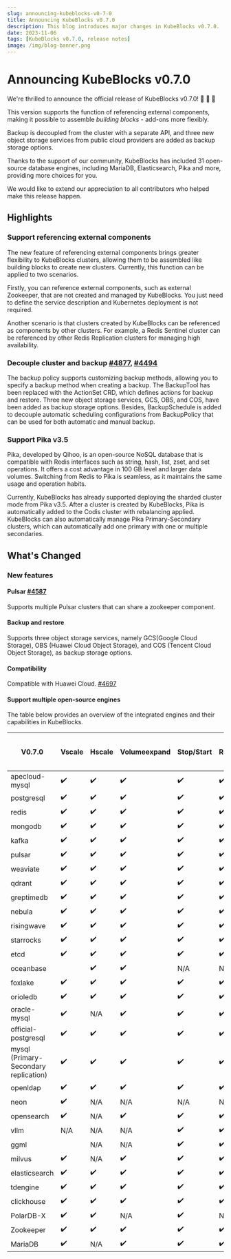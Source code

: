 ```yaml
---
slug: announcing-kubeblocks-v0-7-0
title: Announcing KubeBlocks v0.7.0
description: This blog introduces major changes in KubeBlocks v0.7.0.
date: 2023-11-06
tags: [KubeBlocks v0.7.0, release notes]
image: /img/blog-banner.png
---
```


# Announcing KubeBlocks v0.7.0

We're thrilled to announce the official release of KubeBlocks v0.7.0!  🚀 🎉 🎈

This version supports the function of referencing external components, making it possible to assemble *building blocks* - add-ons more flexibly.

Backup is decoupled from the cluster with a separate API, and three new object storage services from public cloud providers are added as backup storage options.

Thanks to the support of our community, KubeBlocks has included 31 open-source database engines, including MariaDB, Elasticsearch, Pika and more, providing more choices for you.

We would like to extend our appreciation to all contributors who helped make this release happen.

## Highlights

### Support referencing external components

The new feature of referencing external components brings greater flexibility to KubeBlocks clusters, allowing them to be assembled like building blocks to create new clusters. Currently, this function can be applied to two scenarios.

Firstly, you can reference external components, such as external Zookeeper, that are not created and managed by KubeBlocks. You just need to define the service description and Kubernetes deployment is not required. 

Another scenario is that clusters created by KubeBlocks can be referenced as components by other clusters. For example, a Redis Sentinel cluster can be referenced by other Redis Replication clusters for managing high availability.

### Decouple cluster and backup [#4877](https://github.com/apecloud/kubeblocks/issues/4877), [#4494](https://github.com/apecloud/kubeblocks/issues/4494)

The backup policy supports customizing backup methods, allowing you to specify a backup method when creating a backup. The BackupTool has been replaced with the ActionSet CRD, which defines actions for backup and restore. Three new object storage services, GCS, OBS, and COS, have been added as backup storage options. Besides, BackupSchedule is added to decouple automatic scheduling configurations from BackupPolicy that can be used for both automatic and manual backup.

### Support Pika v3.5

Pika, developed by Qihoo, is an open-source NoSQL database that is compatible with Redis interfaces such as string, hash, list, zset, and set operations. It offers a cost advantage in 100 GB level and larger data volumes. Switching from Redis to Pika is seamless, as it maintains the same usage and operation habits. 

Currently, KubeBlocks has already supported deploying the sharded cluster mode from Pika v3.5. After a cluster is created by KubeBlocks, Pika is automatically added to the Codis cluster with rebalancing applied. KubeBlocks can also automatically manage Pika Primary-Secondary clusters, which can automatically add one primary with one or multiple secondaries.

## What's Changed

### New features

#### Pulsar [#4587](https://github.com/apecloud/kubeblocks/issues/4587)

Supports multiple Pulsar clusters that can share a zookeeper component.

#### Backup and restore

Supports three object storage services, namely GCS(Google Cloud Storage), OBS (Huawei Cloud Object Storage), and COS (Tencent Cloud Object Storage), as backup storage options.

#### Compatibility

Compatible with Huawei Cloud. [#4697](https://github.com/apecloud/kubeblocks/issues/4697)

#### Support multiple open-source engines

The table below provides an overview of the integrated engines and their capabilities in KubeBlocks.

| V0.7.0                                | Vscale | Hscale | Volumeexpand | Stop/Start | Restart | Backup/Restore | Logs | Config | Upgrade (DB engine version) | Account | Failover | Switchover | Monitor |
|---------------------------------------|--------|--------|--------------|------------|---------|----------------|------|--------|-----------------------------|---------|----------|------------|---------|
| apecloud-mysql                        | ✔️      | ✔️      | ✔️            | ✔️          | ✔️       | ✔️              | ✔️    | ✔️      | N/A                         | ✔️       | ✔️        | ✔️          | ✔️       |
| postgresql                            | ✔️      | ✔️      | ✔️            | ✔️          | ✔️       | ✔️              | ✔️    | ✔️      | ✔️                           | ✔️       | ✔️        | ✔️          | ✔️       |
| redis                                 | ✔️      | ✔️      | ✔️            | ✔️          | ✔️       | ✔️              | ✔️    | ✔️      | N/A                         | ✔️       | ✔️        | N/A        | ✔️       |
| mongodb                               | ✔️      | ✔️      | ✔️            | ✔️          | ✔️       | ✔️              | ✔️    | ✔️      | N/A                         | N/A     | ✔️        | ✔️          | ✔️       |
| kafka                                 | ✔️      | ✔️      | ✔️            | ✔️          | ✔️       | N/A            | N/A  | ✔️      | N/A                         | N/A     | N/A      | N/A        | ✔️       |
| pulsar                                | ✔️      | ✔️      | ✔️            | ✔️          | ✔️       | N/A            | N/A  | ✔️      | N/A                         | N/A     | N/A      | N/A        | ✔️       |
| weaviate                              | ✔️      | ✔️      | ✔️            | ✔️          | ✔️       | N/A            | N/A  | ✔️      | N/A                         | N/A     | N/A      | N/A        | ✔️       |
| qdrant                                | ✔️      | ✔️      | ✔️            | ✔️          | ✔️       | ✔️              | N/A  | N/A    | N/A                         | N/A     | N/A      | N/A        | ✔️       |
| greptimedb                            | ✔️      | ✔️      | ✔️            | ✔️          | ✔️       | N/A            | N/A  | N/A    | N/A                         | N/A     | N/A      | N/A        | N/A     |
| nebula                                | ✔️      | ✔️      | ✔️            | ✔️          | ✔️       | N/A            | N/A  | N/A    | N/A                         | N/A     | N/A      | N/A        | N/A     |
| risingwave                            | ✔️      | ✔️      | ✔️            | ✔️          | ✔️       | N/A            | N/A  | N/A    | N/A                         | N/A     | N/A      | N/A        | N/A     |
| starrocks                             | ✔️      | ✔️      | ✔️            | ✔️          | ✔️       | N/A            | N/A  | N/A    | N/A                         | N/A     | N/A      | N/A        | N/A     |
| etcd                                  | ✔️      | ✔️      | ✔️            | ✔️          | ✔️       | N/A            | N/A  | N/A    | N/A                         | N/A     | N/A      | N/A        | N/A     |
| oceanbase                             |        | ✔️      | ✔️            | N/A        | N/A     | N/A            | N/A  | N/A    | N/A                         | N/A     | N/A      | N/A        | N/A     |
| foxlake                               | ✔️      | ✔️      | ✔️            | ✔️          | ✔️       | N/A            | N/A  | N/A    | N/A                         | N/A     | N/A      | N/A        | N/A     |
| orioledb                              | ✔️      | ✔️      | ✔️            | ✔️          | ✔️       | N/A            | N/A  | N/A    | N/A                         | N/A     | N/A      | N/A        | N/A     |
| oracle-mysql                          | ✔️      | N/A    | ✔️            | ✔️          | ✔️       | ✔️              | N/A  | ✔️      | N/A                         | N/A     | N/A      | N/A        | N/A     |
| official-postgresql                   | ✔️      | ✔️      | ✔️            | ✔️          | ✔️       | N/A            | N/A  | N/A    | N/A                         | N/A     | N/A      | N/A        | N/A     |
| mysql (Primary-Secondary replication) | ✔️      | ✔️      | ✔️            | ✔️          | ✔️       | N/A            | N/A  | N/A    | N/A                         | N/A     | N/A      | N/A        | ✔️       |
| openldap                              | ✔️      | ✔️      | ✔️            | ✔️          | ✔️       | N/A            | N/A  | N/A    | N/A                         | N/A     | N/A      | N/A        | N/A     |
| neon                                  | ✔️      | N/A    | N/A          | N/A        | N/A     | N/A            | N/A  | N/A    | N/A                         | N/A     | N/A      | N/A        | N/A     |
| opensearch                            | ✔️      | N/A    | ✔️            | ✔️          | ✔️       | N/A            | N/A  | N/A    | N/A                         | N/A     | N/A      | N/A        | N/A     |
| vllm                                  | N/A    | N/A    | N/A          | ✔️          | ✔️       | N/A            | N/A  | N/A    | N/A                         | N/A     | N/A      | N/A        | N/A     |
| ggml                                  |        | N/A    | N/A          | ✔️          | ✔️       | N/A            | N/A  | N/A    | N/A                         | N/A     | N/A      | N/A        | N/A     |
| milvus                                | ✔️      | N/A    | ✔️            | ✔️          | ✔️       | N/A            | N/A  | N/A    | N/A                         | N/A     | N/A      | N/A        | N/A     |
| elasticsearch                         | ✔️      | ✔️      | ✔️            | ✔️          | ✔️       | N/A            | N/A  | N/A    | N/A                         | N/A     | N/A      | N/A        | N/A     |
| tdengine                              | ✔️      | ✔️      | ✔️            | ✔️          | ✔️       | N/A            | N/A  | N/A    | N/A                         | N/A     | N/A      | N/A        | N/A     |
| clickhouse                            | ✔️      | ✔️      | ✔️            | ✔️          | ✔️       | N/A            | N/A  | N/A    | N/A                         | N/A     | N/A      | N/A        | N/A     |
| PolarDB-X                             | ✔️      | ✔️      | N/A          | ✔️          | N/A     | N/A            | N/A  | N/A    | N/A                         | N/A     | N/A      | N/A        | ✔️       |
| Zookeeper                             | ✔️      | ✔️      | ✔️            | ✔️          | ✔️       | N/A            | ✔️    | ✔️      | N/A                         | N/A     | N/A      | N/A        | N/A     |
| MariaDB                               | ✔️      | N/A    | ✔️            | ✔️          | ✔️       | N/A            | N/A  | N/A    | N/A                         | N/A     | N/A      | N/A        | N/A     |
